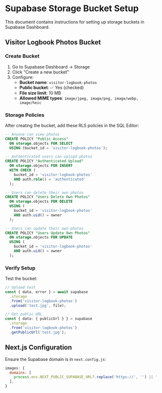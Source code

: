 # Supabase Storage Bucket Setup

This document contains instructions for setting up storage buckets in Supabase Dashboard.

## Visitor Logbook Photos Bucket

### Create Bucket

1. Go to Supabase Dashboard → Storage
2. Click "Create a new bucket"
3. Configure:
   - **Bucket name**: `visitor-logbook-photos`
   - **Public bucket**: ✅ Yes (checked)
   - **File size limit**: 10 MB
   - **Allowed MIME types**: `image/jpeg, image/png, image/webp, image/heic`

### Storage Policies

After creating the bucket, add these RLS policies in the SQL Editor:

```sql
-- Anyone can view photos
CREATE POLICY "Public Access"
  ON storage.objects FOR SELECT
  USING (bucket_id = 'visitor-logbook-photos');

-- Authenticated users can upload photos
CREATE POLICY "Authenticated Upload"
  ON storage.objects FOR INSERT
  WITH CHECK (
    bucket_id = 'visitor-logbook-photos'
    AND auth.role() = 'authenticated'
  );

-- Users can delete their own photos
CREATE POLICY "Users Delete Own Photos"
  ON storage.objects FOR DELETE
  USING (
    bucket_id = 'visitor-logbook-photos'
    AND auth.uid() = owner
  );

-- Users can update their own photos
CREATE POLICY "Users Update Own Photos"
  ON storage.objects FOR UPDATE
  USING (
    bucket_id = 'visitor-logbook-photos'
    AND auth.uid() = owner
  );
```

### Verify Setup

Test the bucket:

```typescript
// Upload test
const { data, error } = await supabase
  .storage
  .from('visitor-logbook-photos')
  .upload('test.jpg', file);

// Get public URL
const { data: { publicUrl } } = supabase
  .storage
  .from('visitor-logbook-photos')
  .getPublicUrl('test.jpg');
```

## Next.js Configuration

Ensure the Supabase domain is in `next.config.js`:

```javascript
images: {
  domains: [
    process.env.NEXT_PUBLIC_SUPABASE_URL?.replace('https://', '') || '',
  ],
}
```
